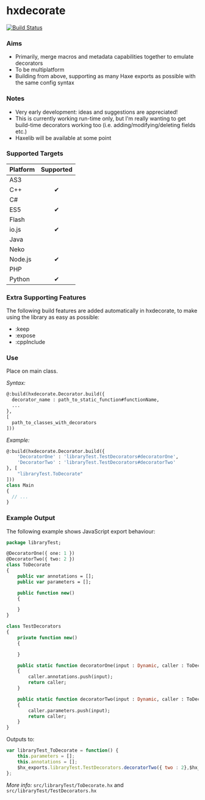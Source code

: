 # hxdecorate
[![Build Status](https://travis-ci.org/nweedon/hxdecorate.svg?branch=master)](https://travis-ci.org/nweedon/hxdecorate)

### Aims
* Primarily, merge macros and metadata capabilities together to emulate decorators
* To be multiplatform
* Building from above, supporting as many Haxe exports as possible with the same config syntax

### Notes
* Very early development: ideas and suggestions are appreciated!
* This is currently working run-time only, but I'm really wanting to get build-time decorators working too (i.e. adding/modifying/deleting fields etc.)
* Haxelib will be available at some point

### Supported Targets

| Platform | Supported |
| -------- | :-------: |
| AS3      | |
| C++      | ✔ |
| C#       | |
| ES5      | ✔ |
| Flash    | |
| io.js    | ✔ |
| Java     | |
| Neko     | |
| Node.js  | ✔ |
| PHP      | |
| Python   | ✔ |

### Extra Supporting Features
The following build features are added automatically in hxdecorate, to make using the library as easy as possible:
* :keep
* :expose
* :cppInclude

### Use
Place on main class.

*Syntax:*
```haxe
@:build(hxdecorate.Decorator.build({
  decorator_name : path_to_static_function#functionName,
  ...
},
[
  path_to_classes_with_decorators
]))
```

*Example:*
```haxe
@:build(hxdecorate.Decorator.build({
	'DecoratorOne' : 'libraryTest.TestDecorators#decoratorOne',
	'DecoratorTwo' : 'libraryTest.TestDecorators#decoratorTwo'
}, [
	"libraryTest.ToDecorate"
]))
class Main
{
  // ...
}
```

### Example Output
The following example shows JavaScript export behaviour:

```haxe
package libraryTest;

@DecoratorOne({ one: 1 })
@DecoratorTwo({ two: 2 })
class ToDecorate
{
	public var annotations = [];
	public var parameters = [];

	public function new()
	{

	}
}

class TestDecorators
{
	private function new()
	{

	}

	public static function decoratorOne(input : Dynamic, caller : ToDecorate) : ToDecorate
	{
		caller.annotations.push(input);
		return caller;
	}

	public static function decoratorTwo(input : Dynamic, caller : ToDecorate) : ToDecorate
	{
		caller.parameters.push(input);
		return caller;
	}
}
```

Outputs to:
```javascript
var libraryTest_ToDecorate = function() {
	this.parameters = [];
	this.annotations = [];
	$hx_exports.libraryTest.TestDecorators.decoratorTwo({ two : 2},$hx_exports.libraryTest.TestDecorators.decoratorOne({ one : 1},this));
};
```
*More info:* `src/libraryTest/ToDecorate.hx` and `src/libraryTest/TestDecorators.hx`
